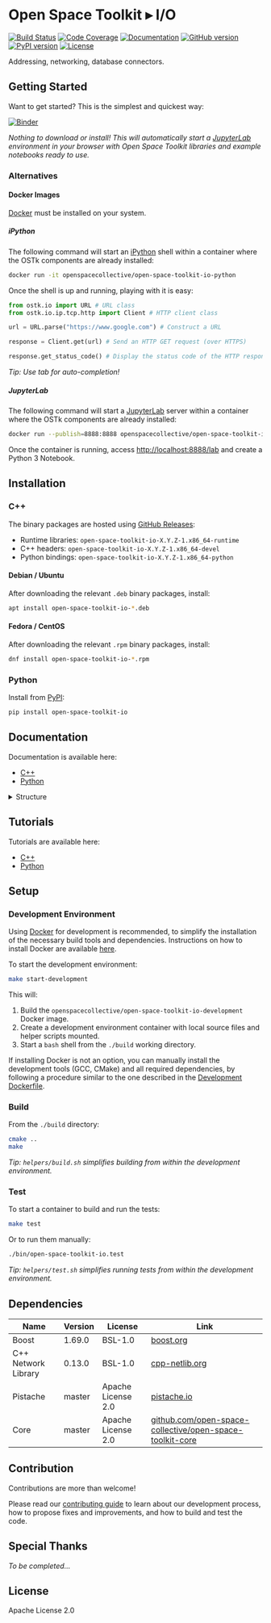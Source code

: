 # Open Space Toolkit ▸ I/O

[![Build Status](https://travis-ci.com/open-space-collective/open-space-toolkit-io.svg?branch=master)](https://travis-ci.com/open-space-collective/open-space-toolkit-io)
[![Code Coverage](https://codecov.io/gh/open-space-collective/open-space-toolkit-io/branch/master/graph/badge.svg)](https://codecov.io/gh/open-space-collective/open-space-toolkit-io)
[![Documentation](https://img.shields.io/readthedocs/pip/stable.svg)](https://open-space-collective.github.io/open-space-toolkit-io)
[![GitHub version](https://badge.fury.io/gh/open-space-collective%2Fopen-space-toolkit-io.svg)](https://badge.fury.io/gh/open-space-collective%2Fopen-space-toolkit-io)
[![PyPI version](https://badge.fury.io/py/open-space-toolkit-io.svg)](https://badge.fury.io/py/open-space-toolkit-io)
[![License](https://img.shields.io/badge/License-Apache%202.0-blue.svg)](https://opensource.org/licenses/Apache-2.0)

Addressing, networking, database connectors.

## Getting Started

Want to get started? This is the simplest and quickest way:

[![Binder](https://mybinder.org/badge_logo.svg)](https://mybinder.org/v2/gh/open-space-collective/open-space-toolkit/master?urlpath=lab/tree/notebooks)

*Nothing to download or install! This will automatically start a [JupyterLab](https://jupyterlab.readthedocs.io/en/stable/) environment in your browser with Open Space Toolkit libraries and example notebooks ready to use.*

### Alternatives

#### Docker Images

[Docker](https://www.docker.com/) must be installed on your system.

##### iPython

The following command will start an [iPython](https://ipython.org/) shell within a container where the OSTk components are already installed:

```bash
docker run -it openspacecollective/open-space-toolkit-io-python
```

Once the shell is up and running, playing with it is easy:

```py
from ostk.io import URL # URL class
from ostk.io.ip.tcp.http import Client # HTTP client class

url = URL.parse("https://www.google.com") # Construct a URL

response = Client.get(url) # Send an HTTP GET request (over HTTPS)

response.get_status_code() # Display the status code of the HTTP response
```

*Tip: Use tab for auto-completion!*

##### JupyterLab

The following command will start a [JupyterLab](https://jupyterlab.readthedocs.io/en/stable/) server within a container where the OSTk components are already installed:

```bash
docker run --publish=8888:8888 openspacecollective/open-space-toolkit-io-jupyter
```

Once the container is running, access [http://localhost:8888/lab](http://localhost:8888/lab) and create a Python 3 Notebook.

## Installation

### C++

The binary packages are hosted using [GitHub Releases](https://github.com/open-space-collective/open-space-toolkit-io/releases):

- Runtime libraries: `open-space-toolkit-io-X.Y.Z-1.x86_64-runtime`
- C++ headers: `open-space-toolkit-io-X.Y.Z-1.x86_64-devel`
- Python bindings: `open-space-toolkit-io-X.Y.Z-1.x86_64-python`

#### Debian / Ubuntu

After downloading the relevant `.deb` binary packages, install:

```bash
apt install open-space-toolkit-io-*.deb
```

#### Fedora / CentOS

After downloading the relevant `.rpm` binary packages, install:

```bash
dnf install open-space-toolkit-io-*.rpm
```

### Python

Install from [PyPI](https://pypi.org/project/open-space-toolkit-io/):

```bash
pip install open-space-toolkit-io
```

## Documentation

Documentation is available here:

- [C++](https://open-space-collective.github.io/open-space-toolkit-io)
- [Python](./bindings/python/docs)

<details>
<summary>Structure</summary>
<p>

The library exhibits the following structure:

```txt
├── IP
│   ├── Address
│   └── TCP
│       ├── Client
│       ├── Server
│       └── HTTP
│           ├── Client
│           └── Server
└── URL
```

</p>
</details>

## Tutorials

Tutorials are available here:

- [C++](./tutorials/cpp)
- [Python](./tutorials/python)

## Setup

### Development Environment

Using [Docker](https://www.docker.com) for development is recommended, to simplify the installation of the necessary build tools and dependencies.
Instructions on how to install Docker are available [here](https://docs.docker.com/install/).

To start the development environment:

```bash
make start-development
```

This will:

1. Build the `openspacecollective/open-space-toolkit-io-development` Docker image.
2. Create a development environment container with local source files and helper scripts mounted.
3. Start a `bash` shell from the `./build` working directory.

If installing Docker is not an option, you can manually install the development tools (GCC, CMake) and all required dependencies,
by following a procedure similar to the one described in the [Development Dockerfile](./docker/development/Dockerfile).

### Build

From the `./build` directory:

```bash
cmake ..
make
```

*Tip: `helpers/build.sh` simplifies building from within the development environment.*

### Test

To start a container to build and run the tests:

```bash
make test
```

Or to run them manually:

```bash
./bin/open-space-toolkit-io.test
```

*Tip: `helpers/test.sh` simplifies running tests from within the development environment.*

## Dependencies

| Name                | Version | License            | Link                                                                                                                         |
| ------------------- | ------- | ------------------ | ---------------------------------------------------------------------------------------------------------------------------- |
| Boost               | 1.69.0  | BSL-1.0            | [boost.org](https://www.boost.org)                                                                                           |
| C++ Network Library | 0.13.0  | BSL-1.0            | [cpp-netlib.org](https://cpp-netlib.org)                                                                                     |
| Pistache            | master  | Apache License 2.0 | [pistache.io](http://pistache.io)                                                                                            |
| Core                | master  | Apache License 2.0 | [github.com/open-space-collective/open-space-toolkit-core](https://github.com/open-space-collective/open-space-toolkit-core) |

## Contribution

Contributions are more than welcome!

Please read our [contributing guide](CONTRIBUTING.md) to learn about our development process, how to propose fixes and improvements, and how to build and test the code.

## Special Thanks

*To be completed...*

## License

Apache License 2.0
